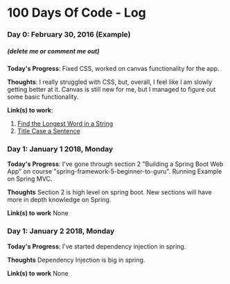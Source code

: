 # 100 Days Of Code - Log

### Day 0: February 30, 2016 (Example)
##### (delete me or comment me out)

**Today's Progress**: Fixed CSS, worked on canvas functionality for the app.

**Thoughts**: I really struggled with CSS, but, overall, I feel like I am slowly getting better at it. Canvas is still new for me, but I managed to figure out some basic functionality.

**Link(s) to work**: 
1. [Find the Longest Word in a String](https://www.freecodecamp.com/challenges/find-the-longest-word-in-a-string)
2. [Title Case a Sentence](https://www.freecodecamp.com/challenges/title-case-a-sentence)


### Day 1: January 1 2018, Monday

**Today's Progress**: I've gone through section 2 "Building a Spring Boot Web App" on course "spring-framework-5-beginner-to-guru". Running Example on Spring MVC. 

**Thoughts** Section 2 is high level on spring boot. New sections will have more in depth knowledge on Spring.

**Link(s) to work**
None

### Day 1: January 2 2018, Monday

**Today's Progress**: I've started dependency injection in spring.

**Thoughts** Dependency Injection is big in spring.

**Link(s) to work**
None
